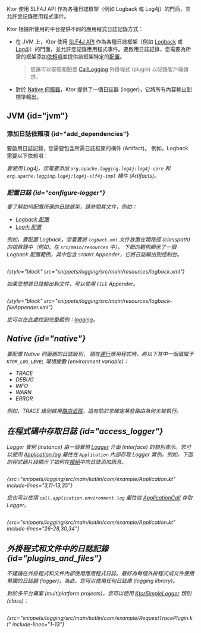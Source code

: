 [//]: # (title: Ktor 伺服器中的日誌記錄)

<show-structure for="chapter" depth="2"/>

<tldr>
<var name="example_name" value="logging"/>
<include from="lib.topic" element-id="download_example"/>
</tldr>

<link-summary>
Ktor 使用 SLF4J API 作為各種日誌框架（例如 Logback 或 Log4j）的門面，並允許您記錄應用程式事件。
</link-summary>

Ktor 根據所使用的平台提供不同的應用程式日誌記錄方式：

- 在 JVM 上，Ktor 使用 [SLF4J API](http://www.slf4j.org/) 作為各種日誌框架（例如 [Logback](https://logback.qos.ch/) 或 [Log4j](https://logging.apache.org/log4j)）的門面，並允許您記錄應用程式事件。要啟用日誌記錄，您需要為所需的框架添加[依賴項](#add_dependencies)並提供該框架特定的[配置](#configure-logger)。
  > 您還可以安裝和配置 [CallLogging](server-call-logging.md) 外掛程式 (plugin) 以記錄客戶端請求。
- 對於 [Native 伺服器](server-native.md)，Ktor 提供了一個日誌器 (logger)，它將所有內容輸出到標準輸出。

## JVM {id="jvm"}
### 添加日誌依賴項 {id="add_dependencies"}
要啟用日誌記錄，您需要包含所需日誌框架的構件 (Artifact)。
例如，Logback 需要以下依賴項：

<var name="group_id" value="ch.qos.logback"/>
<var name="artifact_name" value="logback-classic"/>
<var name="version" value="logback_version"/>
<include from="lib.topic" element-id="add_artifact"/>

要使用 Log4j，您需要添加 `org.apache.logging.log4j:log4j-core` 和 `org.apache.logging.log4j:log4j-slf4j-impl` 構件 (Artifacts)。

### 配置日誌 {id="configure-logger"}

要了解如何配置所選的日誌框架，請參閱其文件，例如：
- [Logback 配置](http://logback.qos.ch/manual/configuration.html)
- [Log4j 配置](https://logging.apache.org/log4j/2.x/manual/configuration.html)

例如，要配置 Logback，您需要將 `logback.xml` 文件放置在類路徑 (classpath) 的根目錄中（例如，在 `src/main/resources` 中）。
下面的範例顯示了一個 Logback 配置範例，其中包含 `STDOUT` Appender，它將日誌輸出到控制台。

```xml
```
{style="block" src="snippets/logging/src/main/resources/logback.xml"}

如果您想將日誌輸出到文件，可以使用 `FILE` Appender。

```xml
```
{style="block" src="snippets/logging/src/main/resources/logback-fileAppender.xml"}

您可以在此處找到完整範例：[logging](https://github.com/ktorio/ktor-documentation/tree/%ktor_version%/codeSnippets/snippets/logging)。

## Native {id="native"}

要配置 Native 伺服器的日誌級別，
請在[運行](server-run.md)應用程式時，將以下其中一個值賦予 `KTOR_LOG_LEVEL` 環境變數 (environment variable)：
- _TRACE_
- _DEBUG_
- _INFO_
- _WARN_
- _ERROR_

例如，_TRACE_ 級別啟用[路由追蹤](server-routing.md#trace_routes)，這有助於您確定某些路由為何未被執行。

## 在程式碼中存取日誌 {id="access_logger"}
Logger 實例 (instance) 由一個實現 [Logger](https://api.ktor.io/ktor-utils/io.ktor.util.logging/-logger/index.html) 介面 (interface) 的類別表示。您可以使用 [Application.log](https://api.ktor.io/ktor-server/ktor-server-core/io.ktor.server.application/log.html) 屬性在 `Application` 內部存取 Logger 實例。例如，下面的程式碼片段顯示了如何在[模組](server-modules.md)中向日誌添加訊息。

```kotlin
```
{src="snippets/logging/src/main/kotlin/com/example/Application.kt" include-lines="3,11-13,35"}

您也可以使用 `call.application.environment.log` 屬性從 [ApplicationCall](https://api.ktor.io/ktor-server/ktor-server-core/io.ktor.server.application/-application-call/index.html) 存取 Logger。

```kotlin
```
{src="snippets/logging/src/main/kotlin/com/example/Application.kt" include-lines="26-28,30,34"}

## 外掛程式和文件中的日誌記錄 {id="plugins_and_files"}

不建議在外掛程式和文件內部使用應用程式日誌。最好為每個外掛程式或文件使用單獨的日誌器 (logger)。為此，您可以使用任何日誌庫 (logging library)。

對於多平台專案 (multiplatform projects)，您可以使用 [KtorSimpleLogger](https://api.ktor.io/ktor-utils/io.ktor.util.logging/-ktor-simple-logger.html) 類別 (class)：

```kotlin
```

{src="snippets/logging/src/main/kotlin/com/example/RequestTracePlugin.kt" include-lines="1-13"}